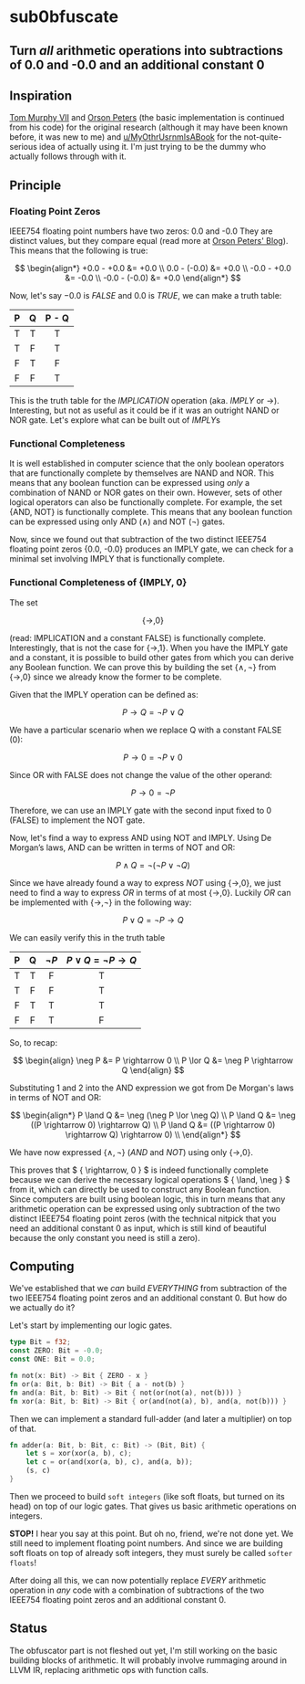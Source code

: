# sub0bfuscate

## Turn *all* arithmetic operations into subtractions of 0.0 and -0.0 and an additional constant 0

## Inspiration
[Tom Murphy VII](http://tom7.org/nand/nand.pdf) and [Orson Peters](https://orlp.net/blog/subtraction-is-functionally-complete/) (the basic implementation is continued from his code) for the original research (although it may have been known before, it was new to me) and [u/MyOthrUsrnmIsABook](https://www.reddit.com/user/MyOthrUsrnmIsABook/) for the not-quite-serious idea of actually using it. I'm just trying to be the dummy who actually follows through with it.

## Principle

### Floating Point Zeros
IEEE754 floating point numbers have two zeros: 0.0 and -0.0 They are distinct values, but they compare equal (read more at [Orson Peters' Blog](https://orlp.net/blog/subtraction-is-functionally-complete/)). This means that the following is true:

$$
\begin{align*}
+0.0 - +0.0 &= +0.0 \\
0.0 - (-0.0) &= +0.0 \\
-0.0 - +0.0 &= -0.0 \\
-0.0 - (-0.0) &= +0.0
\end{align*}
$$

Now, let's say $-0.0$ is $FALSE$ and $0.0$ is $TRUE$, we can make a truth table:

| P | Q | P - Q |
|:-:|:-:|:-----:|
| T | T |   T   |
| T | F |   T   |
| F | T |   F   |
| F | F |   T   |

This is the truth table for the $IMPLICATION$ operation (aka. $IMPLY$ or $\rightarrow$).
Interesting, but not as useful as it could be if it was an outright NAND or NOR gate.
Let's explore what can be built out of $IMPLY$s


### Functional Completeness
It is well established in computer science that the only boolean operators that are functionally complete by themselves are NAND and NOR. This means that any boolean function can be expressed using _only_ a combination of NAND or NOR gates on their own. However, sets of other logical operators can also be functionally complete. For example, the set {AND, NOT} is functionally complete. This means that any boolean function can be expressed using only AND ($\land$) and NOT ($\neg$) gates. 

Now, since we found out that subtraction of the two distinct IEEE754 floating point zeros {0.0, -0.0} produces an IMPLY gate, we can check for a minimal set involving IMPLY that is functionally complete. 

### Functional Completeness of {IMPLY, 0}
The set 

$$ 
\{\rightarrow, 0\} 
$$

 (read: IMPLICATION and a constant FALSE) is functionally complete. Interestingly, that is not the case for $\{\rightarrow, 1\}$. When you have the IMPLY gate and a constant, it is possible to build other gates from which you can derive any Boolean function. We can prove this by building the set $\{\land, \neg\}$ from $\{\rightarrow, 0\}$ since we already know the former to be complete.    


Given that the IMPLY operation can be defined as:

$$
P \rightarrow Q = \neg P ~ \lor ~ Q
$$

We have a particular scenario when we replace Q with a constant FALSE (0):

$$ 
P \rightarrow 0 = \neg P ~ \lor ~ 0
$$

Since OR with FALSE does not change the value of the other operand:

$$
P \rightarrow 0 = \neg P
$$

Therefore, we can use an IMPLY gate with the second input fixed to 0 (FALSE) to implement the NOT gate.


Now, let's find a way to express AND using NOT and IMPLY. Using De Morgan’s laws, AND can be written in terms of NOT and OR:

$$
P \land Q = \neg (\neg P \lor \neg Q) 
$$

Since we have already found a way to express $NOT$ using $\{\rightarrow, 0\}$, we just need to find a way to express $OR$ in terms of at most $\{\rightarrow, 0\}$. Luckily $OR$ can be implemented with $\{\rightarrow, \neg\}$ in the following way: 

$$
P \lor Q = \neg P \rightarrow Q
$$

We can easily verify this in the truth table


| P | Q | $\neg P$ | $P \lor Q = \neg P \rightarrow Q$ |
|:-:|:-:|:-----:|:----------:|
| T | T |   F   |     T      |
| T | F |   F   |     T      |
| F | T |   T   |     T      |
| F | F |   T   |     F      |



So, to recap:

$$ 
\begin{align}
\neg P &= P \rightarrow 0 \\
P \lor Q &= \neg P \rightarrow Q
\end{align}
$$

Substituting 1 and 2 into the AND expression we got from De Morgan's laws in terms of NOT and OR:

$$
\begin{align*}
P \land Q &= \neg (\neg P \lor \neg Q) \\
P \land Q &= \neg ((P \rightarrow 0) \rightarrow Q) \\
P \land Q &= ((P \rightarrow 0) \rightarrow Q) \rightarrow 0) \\
\end{align*}
$$

We have now expressed $\{\land, \neg\}$ ($AND$ and $NOT$) using only $\{\rightarrow, 0\}$.

This proves that $ \{ \rightarrow, 0 \} $ is indeed functionally complete because we can derive the necessary logical operations $ \{ \land, \neg \} $ from it, which can directly be used to construct any Boolean function.  
Since computers are built using boolean logic, this in turn means that any arithmetic operation can be expressed using only subtraction of the two distinct IEEE754 floating point zeros (with the technical nitpick that you need an additional constant 0 as input, which is still kind of beautiful because the only constant you need is still a zero).


## Computing
We've established that we _can_ build _EVERYTHING_ from subtraction of the two IEEE754 floating point zeros and an additional constant 0. But how do we actually do it?

Let's start by implementing our logic gates.

```Rust
type Bit = f32;
const ZERO: Bit = -0.0;
const ONE: Bit = 0.0;

fn not(x: Bit) -> Bit { ZERO - x }
fn or(a: Bit, b: Bit) -> Bit { a - not(b) }
fn and(a: Bit, b: Bit) -> Bit { not(or(not(a), not(b))) }
fn xor(a: Bit, b: Bit) -> Bit { or(and(not(a), b), and(a, not(b))) }
```

Then we can implement a standard full-adder (and later a multiplier) on top of that.

```Rust
fn adder(a: Bit, b: Bit, c: Bit) -> (Bit, Bit) {
    let s = xor(xor(a, b), c);
    let c = or(and(xor(a, b), c), and(a, b));
    (s, c)
}
```

Then we proceed to build `soft integers` (like soft floats, but turned on its head) on top of our logic gates. That gives us basic arithmetic operations on integers.

**STOP!** I hear you say at this point. But oh no, friend, we're not done yet. We still need to implement floating point numbers. And since we are building soft floats on top of already soft integers, they must surely be called `softer floats`!


After doing all this, we can now potentially replace _EVERY_ arithmetic operation in _any_ code with a combination of subtractions of the two IEEE754 floating point zeros and an additional constant 0.

## Status
The obfuscator part is not fleshed out yet, I'm still working on the basic building blocks of arithmetic.
It will probably involve rummaging around in LLVM IR, replacing arithmetic ops with function calls.


